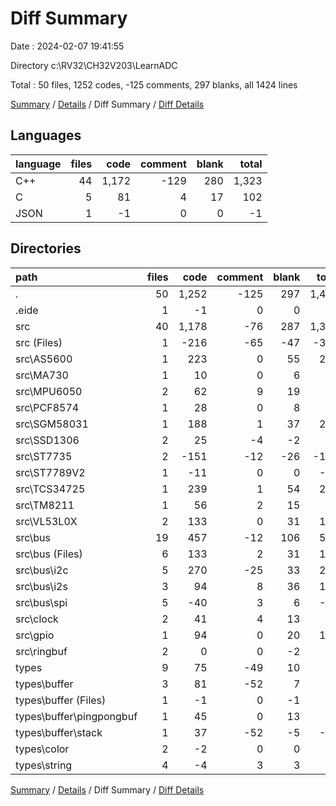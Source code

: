 # Diff Summary

Date : 2024-02-07 19:41:55

Directory c:\\RV32\\CH32V203\\LearnADC

Total : 50 files,  1252 codes, -125 comments, 297 blanks, all 1424 lines

[Summary](results.md) / [Details](details.md) / Diff Summary / [Diff Details](diff-details.md)

## Languages
| language | files | code | comment | blank | total |
| :--- | ---: | ---: | ---: | ---: | ---: |
| C++ | 44 | 1,172 | -129 | 280 | 1,323 |
| C | 5 | 81 | 4 | 17 | 102 |
| JSON | 1 | -1 | 0 | 0 | -1 |

## Directories
| path | files | code | comment | blank | total |
| :--- | ---: | ---: | ---: | ---: | ---: |
| . | 50 | 1,252 | -125 | 297 | 1,424 |
| .eide | 1 | -1 | 0 | 0 | -1 |
| src | 40 | 1,178 | -76 | 287 | 1,389 |
| src (Files) | 1 | -216 | -65 | -47 | -328 |
| src\\AS5600 | 1 | 223 | 0 | 55 | 278 |
| src\\MA730 | 1 | 10 | 0 | 6 | 16 |
| src\\MPU6050 | 2 | 62 | 9 | 19 | 90 |
| src\\PCF8574 | 1 | 28 | 0 | 8 | 36 |
| src\\SGM58031 | 1 | 188 | 1 | 37 | 226 |
| src\\SSD1306 | 2 | 25 | -4 | -2 | 19 |
| src\\ST7735 | 2 | -151 | -12 | -26 | -189 |
| src\\ST7789V2 | 1 | -11 | 0 | 0 | -11 |
| src\\TCS34725 | 1 | 239 | 1 | 54 | 294 |
| src\\TM8211 | 1 | 56 | 2 | 15 | 73 |
| src\\VL53L0X | 2 | 133 | 0 | 31 | 164 |
| src\\bus | 19 | 457 | -12 | 106 | 551 |
| src\\bus (Files) | 6 | 133 | 2 | 31 | 166 |
| src\\bus\\i2c | 5 | 270 | -25 | 33 | 278 |
| src\\bus\\i2s | 3 | 94 | 8 | 36 | 138 |
| src\\bus\\spi | 5 | -40 | 3 | 6 | -31 |
| src\\clock | 2 | 41 | 4 | 13 | 58 |
| src\\gpio | 1 | 94 | 0 | 20 | 114 |
| src\\ringbuf | 2 | 0 | 0 | -2 | -2 |
| types | 9 | 75 | -49 | 10 | 36 |
| types\\buffer | 3 | 81 | -52 | 7 | 36 |
| types\\buffer (Files) | 1 | -1 | 0 | -1 | -2 |
| types\\buffer\\pingpongbuf | 1 | 45 | 0 | 13 | 58 |
| types\\buffer\\stack | 1 | 37 | -52 | -5 | -20 |
| types\\color | 2 | -2 | 0 | 0 | -2 |
| types\\string | 4 | -4 | 3 | 3 | 2 |

[Summary](results.md) / [Details](details.md) / Diff Summary / [Diff Details](diff-details.md)